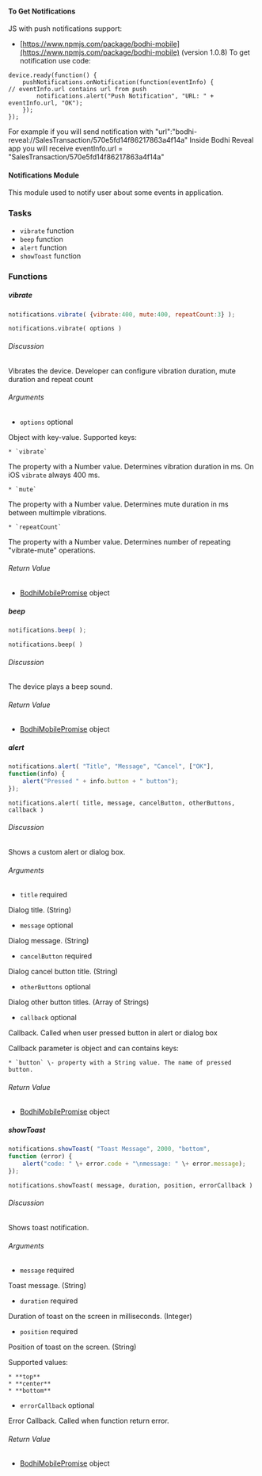 #### To Get Notifications

JS with push notifications support:
- [https://www.npmjs.com/package/bodhi-mobile](https://www.npmjs.com/package/bodhi-mobile) (version 1.0.8)
To get notification use code:
```
device.ready(function() {
    pushNotifications.onNotification(function(eventInfo) {
// eventInfo.url contains url from push
        notifications.alert("Push Notification", "URL: " + eventInfo.url, "OK");
    });
});
```

For example if you will send notification with "url":"bodhi-reveal://SalesTransaction/570e5fd14f86217863a4f14a"
Inside Bodhi Reveal app you will receive eventInfo.url = "SalesTransaction/570e5fd14f86217863a4f14a"

#### Notifications Module

This module used to notify user about some events in application.

### Tasks

  * `vibrate` function
  * `beep` function
  * `alert` function
  * `showToast` function

### Functions

##### vibrate

```javascript
notifications.vibrate( {vibrate:400, mute:400, repeatCount:3} );
```

`notifications.vibrate( options )`

###### Discussion

Vibrates the device. Developer can configure vibration duration, mute duration
and repeat count

###### Arguments

  * `options` optional

Object with key-value. Supported keys:

    * `vibrate`

The property with a Number value. Determines vibration duration in ms. On iOS `vibrate` always 400 ms.

    * `mute`

The property with a Number value. Determines mute duration in ms between multimple vibrations.

    * `repeatCount`

The property with a Number value. Determines number of repeating "vibrate-mute" operations.

###### Return Value

  * [BodhiMobilePromise](#kernel-promise) object

##### beep

```javascript
notifications.beep( );
```

`notifications.beep( )`

###### Discussion

The device plays a beep sound.

###### Return Value

  * [BodhiMobilePromise](#kernel-promise) object


##### alert

```javascript
notifications.alert( "Title", "Message", "Cancel", ["OK"],  
function(info) {  
    alert("Pressed " + info.button + " button");  
});
```

`notifications.alert( title, message, cancelButton, otherButtons, callback )`

###### Discussion

Shows a custom alert or dialog box.

###### Arguments

  * `title` required

Dialog title. (String)

  * `message` optional

Dialog message. (String)

  * `cancelButton` required

Dialog cancel button title. (String)

  * `otherButtons` optional

Dialog other button titles. (Array of Strings)

  * `callback` optional

Callback. Called when user pressed button in alert or dialog box

Callback parameter is object and can contains keys:

    * `button` \- property with a String value. The name of pressed button.

###### Return Value

  * [BodhiMobilePromise](#kernel-promise) object


##### showToast

```javascript
notifications.showToast( "Toast Message", 2000, "bottom",  
function (error) {  
    alert("code: " \+ error.code + "\nmessage: " \+ error.message);  
});
```

`notifications.showToast( message, duration, position, errorCallback )`

###### Discussion

Shows toast notification.

###### Arguments

  * `message` required

Toast message. (String)

  * `duration` required

Duration of toast on the screen in milliseconds. (Integer)

  * `position` required

Position of toast on the screen. (String)

Supported values:

    * **top**
    * **center**
    * **bottom**

  * `errorCallback` optional

Error Callback. Called when function return error.

###### Return Value

  * [BodhiMobilePromise](#kernel-promise) object

